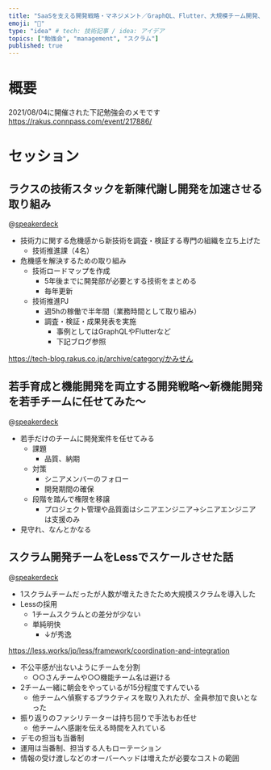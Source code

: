 ```yaml
---
title: "SaaSを支える開発戦略・マネジメント／GraphQL、Flutter、大規模チーム開発、スクラム"
emoji: "🌊"
type: "idea" # tech: 技術記事 / idea: アイデア
topics: ["勉強会", "management", "スクラム"]
published: true
---
```

# 概要

2021/08/04に開催された下記勉強会のメモです
https://rakus.connpass.com/event/217886/

# セッション

## ラクスの技術スタックを新陳代謝し開発を加速させる取り組み

@[speakerdeck](bc010d6a9b6c4448a661b72e4c00f8f6)

- 技術力に関する危機感から新技術を調査・検証する専門の組織を立ち上げた
  - 技術推進課（4名）
- 危機感を解決するための取り組み
  - 技術ロードマップを作成
    - 5年後までに開発部が必要とする技術をまとめる
    - 毎年更新
  - 技術推進PJ
    - 週5hの稼働で半年間（業務時間として取り組み）
    - 調査・検証・成果発表を実施
      - 事例としてはGraphQLやFlutterなど
      - 下記ブログ参照

https://tech-blog.rakus.co.jp/archive/category/かみせん

## 若手育成と機能開発を両立する開発戦略〜新機能開発を若手チームに任せてみた〜

@[speakerdeck](0a21487246c74bb198b0bf4213fdcee3)

- 若手だけのチームに開発案件を任せてみる
  - 課題
    - 品質、納期
  - 対策
    - シニアメンバーのフォロー
    - 開発期間の確保
  - 段階を踏んで権限を移譲
    - プロジェクト管理や品質面はシニアエンジニア->シニアエンジニアは支援のみ
- 見守れ、なんとかなる

## スクラム開発チームをLessでスケールさせた話

@[speakerdeck](9ffc78a0c53341409a45ee9dc096142d)

- 1スクラムチームだったが人数が増えたきたため大規模スクラムを導入した
- Lessの採用
  - 1チームスクラムとの差分が少ない
  - 単純明快
    - ↓が秀逸

https://less.works/jp/less/framework/coordination-and-integration

- 不公平感が出ないようにチームを分割
  - ○○さんチームや○○機能チーム名は避ける
- 2チーム一緒に朝会をやっているが15分程度ですんでいる
  - 他チームへ偵察するプラクティスを取り入れたが、全員参加で良いとなった
- 振り返りのファシリテーターは持ち回りで手法もお任せ
  - 他チームへ感謝を伝える時間を入れている
- デモの担当も当番制
- 運用は当番制、担当する人もローテーション
- 情報の受け渡しなどのオーバーヘッドは増えたが必要なコストの範囲
